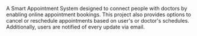 A Smart Appointment System designed to connect people with doctors by enabling online appointment bookings. This project also provides options to cancel or reschedule appointments based on user's or doctor's schedules. Additionally, users are notified of every update via email.







